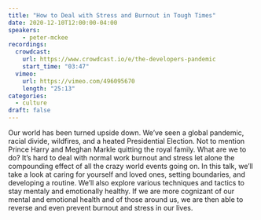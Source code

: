 ```yaml
---
title: "How to Deal with Stress and Burnout in Tough Times"
date: 2020-12-10T12:00:00-04:00
speakers:
    - peter-mckee
recordings:
  crowdcast:
    url: https://www.crowdcast.io/e/the-developers-pandemic
    start_time: "03:47"
  vimeo:
    url: https://vimeo.com/496095670
    length: "25:13"
categories:
  - culture
draft: false
---
```


Our world has been turned upside down. We’ve seen a global pandemic, racial divide, wildfires, and a heated Presidential Election. Not to mention Prince Harry and Meghan Markle quitting the royal family. What are we to do? It’s hard to deal with normal work burnout and stress let alone the compounding effect of all the crazy world events going on. In this talk, we’ll take a look at caring for yourself and loved ones, setting boundaries, and developing a routine. We’ll also explore various techniques and tactics to stay mentaly and emotionally healthy. If we are more cognizant of our mental and emotional health and of those around us, we are then able to reverse and even prevent burnout and stress in our lives.
